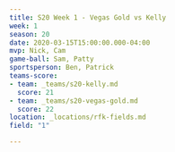 ```yaml
---
title: S20 Week 1 - Vegas Gold vs Kelly
week: 1
season: 20
date: 2020-03-15T15:00:00.000-04:00
mvp: Nick, Cam
game-ball: Sam, Patty
sportsperson: Ben, Patrick
teams-score:
- team: _teams/s20-kelly.md
  score: 21
- team: _teams/s20-vegas-gold.md
  score: 22
location: _locations/rfk-fields.md
field: "1"

---
```

